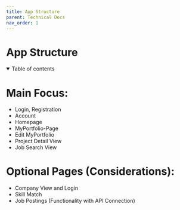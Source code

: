 ```yaml
---
title: App Structure
parent: Technical Docs
nav_order: 1
---
```


# App Structure

<details open markdown="block">
  <summary>
    Table of contents
  </summary>
</details>


# Main Focus:
+ Login, Registration
+ Account
+ Homepage
+ MyPortfolio-Page
+ Edit MyPortfolio
+ Project Detail View
+ Job Search View 

# Optional Pages (Considerations):
+ Company View and Login
+ Skill Match 
+ Job Postings (Functionality with API Connection)
